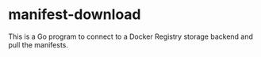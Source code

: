 # manifest-download

This is a Go program to connect to a Docker Registry storage backend and
pull the manifests.
